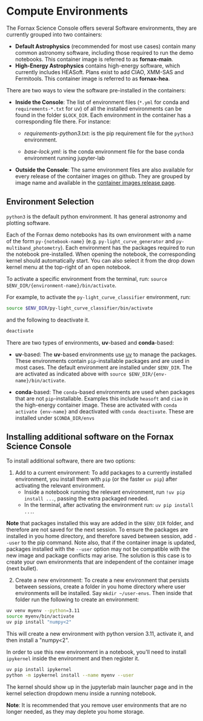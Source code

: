 # Compute Environments

The Fornax Science Console offers several Software environments, they are currently grouped into two containers:

- **Default Astrophysics** (recommended for most use cases) contain many common astronomy software, including those required to run the demo notebooks. This container image is referred to as **fornax-main**.
- **High-Energy Astrophysics** contains high-energy software, which currently includes HEASoft. Plans exist to add CIAO, XMM-SAS and Fermitools. This container image is referred to as **fornax-hea**.


There are two ways to view the software pre-installed in the containers:

- **Inside the Console**:
The list of environment files (`*.yml` for conda and `requirements-*.txt` for uv) of all the installed environments can be found in the folder `$LOCK_DIR`. Each environment in the container has a corresponding file there. For instance:
    - *requirements-python3.txt*: is the pip requirement file for the `python3` environment.

    - *base-lock.yml*: is the conda environment file for the base conda environment running jupyter-lab


- **Outside the Console**: The same environment files are also available for every release of the container images on github. They are grouped by image name and available in the [container images release page](https://github.com/nasa-fornax/fornax-images/releases).

## Environment Selection
`python3` is the default python environment. It has general astronomy and plotting software.

Each of the Fornax demo notebooks has its own environment with a name of the form `py-{notebook-name}` (e.g. `py-light_curve_generator` and `py-multiband_photometry`). Each environment has the packages required to run the notebook  pre-installed. When opening the notebook, the corresponding kernel should automatically start. You can also select it from the drop down kernel menu at the top-right of an open notebook.

To activate a specific environment from the terminal, run: `source $ENV_DIR/{environment-name}/bin/activate`.

For example, to activate the `py-light_curve_classifier` environment, run: 
```sh
source $ENV_DIR/py-light_curve_classifier/bin/activate
```
and the following to deactivate it.
```sh
deactivate
```

There are two types of environments, **uv**-based and **conda**-based:
- **uv**-based:
The **uv**-based environments use [uv](https://docs.astral.sh/uv/) to manage the packages. These environments contain `pip`-installable packages and are used in most cases. The default environment are installed under `$ENV_DIR`. The are activated as indicated above with `source $ENV_DIR/{env-name}/bin/activate`.

- **conda**-based:
The `conda`-based environments are used when packages that are not `pip`-installable. Examples this include `heasoft` and `ciao` in the high-energy container image. These are activated with `conda activate {env-name}` and deactivated with `conda deactivate`. These are installed under `$CONDA_DIR/envs`

## Installing additional software on the Fornax Science Console

To install additional software, there are two options:

1. Add to a current environment:
To add packages to a currently installed environment, you install them with `pip` (or the faster `uv pip`) after activating the relevant environment.
    - Inside a notebook running the relevant environment, run `!uv pip install ...`, passing the extra packaged needed.
    - In the terminal, after activating the environment run: `uv pip install ...`.
 
 **Note** that packages installed this way are added in the `$ENV_DIR` folder, and therefore are not saved for the next session. To ensure the packages are installed in you home directory, and therefore saved between session, add `--user` to the pip command. Note also, that if the container image is updated, packages installed with the `--user` option may not be compatible with the new image and package conflicts may arise. The solution is this case is to create your own environments that are independent of the container image (next bullet).

2. Create a new environment:
To create a new environment that persists between sessions, create a folder in you home directory where user environments will be installed. Say `mkdir ~/user-envs`. Then inside that folder run the following to create an environment:
```sh
uv venv myenv --python=3.11
source myenv/bin/activate
uv pip install "numpy<2"
```
This will create a new environment with python version 3.11, activate it, and then install a "numpy<2".

In order to use this new environment in a notebook, you'll need to install `ipykernel` inside the environment and then register it.
```sh
uv pip install ipykernel
python -m ipykernel install --name myenv --user
```
The kernel should show up in the jupyterlab main launcher page and in the kernel selection dropdown menu inside a running notebook.

**Note**: It is recommended that you remove user environments that are no longer needed, as they may deplete you home storage.